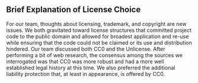 ## Brief Explanation of License Choice

For our team, thoughts about licensing, trademark, and copyright are new issues. We both gravitated toward license structures that committed project code to the public domain and allowed for broadest application and re-use while ensuring that the code could not be claimed or its use and distribution hindered. Our team discussed both CC0 and the Unlicense. After performing a bit of web research, the consensus among the sources we interrogated was that CC0 was more robust and had a more well established legal history at this time. We also preferred the additional liability protection that, at least in appearance, is offered by CC0.  
